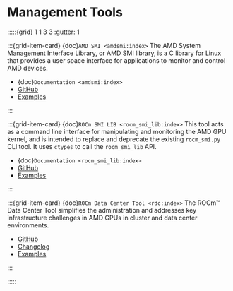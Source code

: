 # Management Tools

:::::{grid} 1 1 3 3
:gutter: 1

:::{grid-item-card} {doc}`AMD SMI <amdsmi:index>`
The AMD System Management Interface Library, or AMD SMI library, is a C library for Linux that provides a user space interface for applications to monitor and control AMD devices.

- {doc}`Documentation <amdsmi:index>`
- [GitHub](https://github.com/RadeonOpenCompute/amdsmi)
- [Examples](https://github.com/amd/go_amd_smi#example)

:::

:::{grid-item-card} {doc}`ROCm SMI LIB <rocm_smi_lib:index>`
This tool acts as a command line interface for manipulating and monitoring the AMD GPU kernel, and is intended to replace and deprecate the existing `rocm_smi.py` CLI tool. It uses `ctypes` to call the `rocm_smi_lib` API.

- {doc}`Documentation <rocm_smi_lib:index>`
- [GitHub](https://github.com/RadeonOpenCompute/rocm_smi_lib)
- [Examples](https://github.com/RadeonOpenCompute/rocm_smi_lib/tree/master/python_smi_tools)

:::


:::{grid-item-card} {doc}`ROCm Data Center Tool <rdc:index>`
The ROCm™ Data Center Tool simplifies the administration and addresses key infrastructure challenges in AMD GPUs in cluster and data center environments.

- [GitHub](https://github.com/RadeonOpenCompute/rdc)
- [Changelog](https://github.com/RadeonOpenCompute/rdc/blob/master/CHANGELOG.md)
- [Examples](https://github.com/RadeonOpenCompute/rdc/tree/master/example)

:::

:::::
